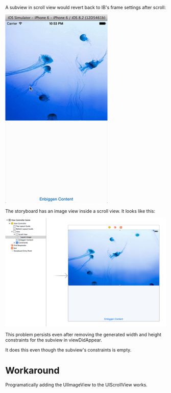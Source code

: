 A subview in scroll view would revert back to IB's frame settings after scroll:

![](scrollview-content-reverts-back-to-IB-frame.gif)

The storyboard has an image view inside a scroll view. It looks like this:

![](Main.storyboard.jpg)

This problem persists even after removing the generated width and height constraints for the subview in viewDidAppear.

It does this even though the subview's constraints is empty.

# Workaround

Programatically adding the UIImageView to the UIScrollView works.
